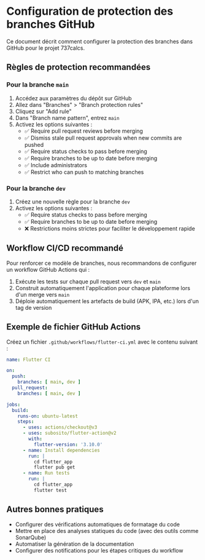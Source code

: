 # Configuration de protection des branches GitHub

Ce document décrit comment configurer la protection des branches dans GitHub pour le projet 737calcs.

## Règles de protection recommandées

### Pour la branche `main`

1. Accédez aux paramètres du dépôt sur GitHub
2. Allez dans "Branches" > "Branch protection rules"
3. Cliquez sur "Add rule"
4. Dans "Branch name pattern", entrez `main`
5. Activez les options suivantes :
   - ✅ Require pull request reviews before merging
   - ✅ Dismiss stale pull request approvals when new commits are pushed
   - ✅ Require status checks to pass before merging
   - ✅ Require branches to be up to date before merging
   - ✅ Include administrators
   - ✅ Restrict who can push to matching branches

### Pour la branche `dev`

1. Créez une nouvelle règle pour la branche `dev`
2. Activez les options suivantes :
   - ✅ Require status checks to pass before merging
   - ✅ Require branches to be up to date before merging
   - ❌ Restrictions moins strictes pour faciliter le développement rapide

## Workflow CI/CD recommandé

Pour renforcer ce modèle de branches, nous recommandons de configurer un workflow GitHub Actions qui :

1. Exécute les tests sur chaque pull request vers `dev` et `main`
2. Construit automatiquement l'application pour chaque plateforme lors d'un merge vers `main`
3. Déploie automatiquement les artefacts de build (APK, IPA, etc.) lors d'un tag de version

## Exemple de fichier GitHub Actions

Créez un fichier `.github/workflows/flutter-ci.yml` avec le contenu suivant :

```yaml
name: Flutter CI

on:
  push:
    branches: [ main, dev ]
  pull_request:
    branches: [ main, dev ]

jobs:
  build:
    runs-on: ubuntu-latest
    steps:
      - uses: actions/checkout@v3
      - uses: subosito/flutter-action@v2
        with:
          flutter-version: '3.10.0'
      - name: Install dependencies
        run: |
          cd flutter_app
          flutter pub get
      - name: Run tests
        run: |
          cd flutter_app
          flutter test
```

## Autres bonnes pratiques

- Configurer des vérifications automatiques de formatage du code
- Mettre en place des analyses statiques du code (avec des outils comme SonarQube)
- Automatiser la génération de la documentation
- Configurer des notifications pour les étapes critiques du workflow
